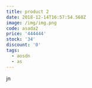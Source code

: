 ```yaml
---
title: product 2
date: 2018-12-14T16:57:54.568Z
image: /img/img.png
code: asada2
price: '444444'
stock: '34'
discount: '0'
tags:
  - aosdn
  - as
---
```

jn

